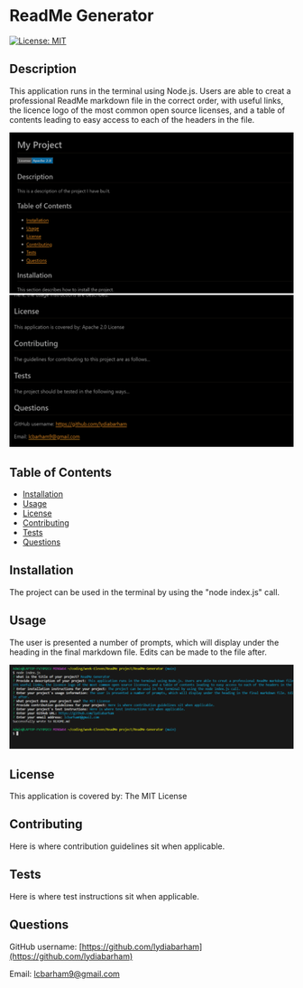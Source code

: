 # ReadMe Generator

[![License: MIT](https://img.shields.io/badge/License-MIT-yellow.svg)](https://opensource.org/licenses/MIT)
  
## Description
This application runs in the terminal using Node.js. Users are able to creat a professional ReadMe markdown file in the correct order, with useful links, the licence logo of the most common open source licenses, and a table of contents leading to easy access to each of the headers in the file.

![This image demonstrate the Sample ReadMe, as displayed within the GitHub repository.](image-1.png)
![This image shows the bottom half of the Sample ReadMe.](image-2.png)

## Table of Contents

- [Installation](#installation)
- [Usage](#usage)
- [License](#license)
- [Contributing](#contributing)
- [Tests](#tests)
- [Questions](#questions)

## Installation
The project can be used in the terminal by using the "node index.js" call.

## Usage
The user is presented a number of prompts, which will display under the heading in the final markdown file. Edits can be made to the file after.

![This image shows how the application displays in the terminal.](image.png)

## License
This application is covered by: The MIT License

## Contributing
Here is where contribution guidelines sit when applicable.

## Tests
Here is where test instructions sit when applicable.

## Questions
GitHub username: [https://github.com/lydiabarham](https://github.com/lydiabarham)

Email: [lcbarham9@gmail.com](mailto:lcbarham9@gmail.com?subject=Questions)

  